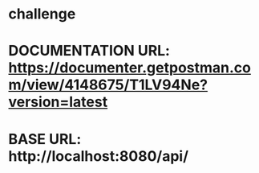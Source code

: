 # challenge
# DOCUMENTATION URL: https://documenter.getpostman.com/view/4148675/T1LV94Ne?version=latest
# BASE URL: http://localhost:8080/api/